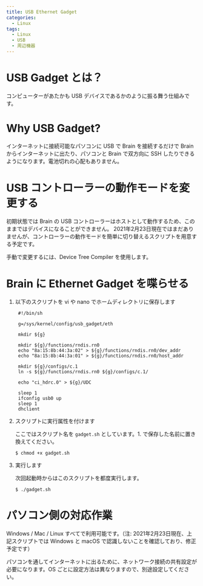 ```yaml
---
title: USB Ethernet Gadget
categories:
  - Linux
tags:
  - Linux
  - USB
  - 周辺機器
---
```



# USB Gadget とは？

コンピューターがあたかも USB デバイスであるかのように振る舞う仕組みです。


# Why USB Gadget?

インターネットに接続可能なパソコンに USB で Brain を接続するだけで Brain からインターネットに出たり、パソコンと Brain で双方向に SSH したりできるようになります。電池切れの心配もありません。


# USB コントローラーの動作モードを変更する

初期状態では Brain の USB コントローラーはホストとして動作するため、このままではデバイスになることができません。
2021年2月23日現在ではまだありませんが、コントローラーの動作モードを簡単に切り替えるスクリプトを用意する予定です。

手動で変更するには、Device Tree Compiler を使用します。


# Brain に Ethernet Gadget を喋らせる

1. 以下のスクリプトを vi や nano でホームディレクトリに保存します

   ```
    #!/bin/sh

	g=/sys/kernel/config/usb_gadget/eth

	mkdir ${g}

	mkdir ${g}/functions/rndis.rn0
	echo "8a:15:8b:44:3a:02" > ${g}/functions/rndis.rn0/dev_addr
	echo "8a:15:8b:44:3a:01" > ${g}/functions/rndis.rn0/host_addr

	mkdir ${g}/configs/c.1
	ln -s ${g}/functions/rndis.rn0 ${g}/configs/c.1/

	echo "ci_hdrc.0" > ${g}/UDC

	sleep 1
	ifconfig usb0 up
    sleep 1
	dhclient
   ```

2. スクリプトに実行属性を付けます

   ここではスクリプト名を `gadget.sh` としています。1. で保存した名前に置き換えてください。

   ```
   $ chmod +x gadget.sh
   ```

3. 実行します

   次回起動時からはこのスクリプトを都度実行します。

   ```
   $ ./gadget.sh
   ```


# パソコン側の対応作業

Windows / Mac / Linux すべてで利用可能です。（注: 2021年2月23日現在、上記スクリプトでは Windows と macOS で認識しないことを確認しており、修正予定です）

パソコンを通してインターネットに出るために、ネットワーク接続の共有設定が必要になります。OS ごとに設定方法は異なりますので、別途設定してください。

